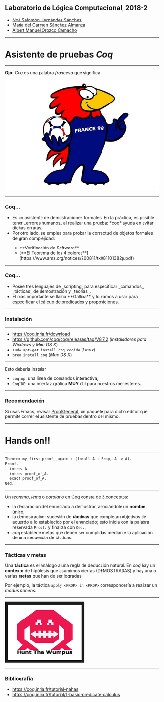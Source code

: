 ## Laboratorio de Lógica Computacional, 2018-2

- [Noé Salomón Hernández Sánchez](mailto:no.hernan@gmail.com)
- [María del Carmen Sánchez Almanza](mailto:carmensanchez@ciencias.unam.mx)
- [Albert Manuel Orozco Camacho](mailto:alorozco53@ciencias.unam.mx)


---

# Asistente de pruebas _Coq_

---

**Ojo**: _Coq_ es una palabra *francesa* que significa

![gallo](assets/img/gallo.jpg)

---

### Coq...

<ul>
	<li class="fragment">
		Es un asistente de demostraciones formales. En la práctica, es posible
		tener _errores humanos_ al realizar una prueba: *coq* ayuda en evitar
		dichas erratas.
	</li>
	<li class="fragment">
		Por otro lado, se emplea para probar la correctud de objetos formales de
		gran complejidad:
	</li>
	<ul>
  		<li class="fragment">**Verificación de Software**</li>
  		<li class="fragment">
		[**El Teorema de los 4 colores**](https://www.ams.org/notices/200811/tx081101382p.pdf)
		</li>
	</ul>
</ul>

---

### Coq...

<ul>
	<li class="fragment">
		Posee tres lenguajes de _scripting_ para especificar
		_comandos_, _tácticas_ de demostración y _teorías_.
	</li>
	<li class="fragment">
		El más importante se llama **Gallina** y lo vamos a usar
		para especificar el cálcuo de predicados y proposiciones.
	</li>
</ul>

---

### Instalación

---

 - https://coq.inria.fr/download
 - https://github.com/coq/coq/releases/tag/V8.7.2
   (_instaladores para Windows y Mac OS X_)
 - `sudo apt-get install coq coqide` (_Linux_)
 - `brew install coq` (_Mac OS X_)

---

Esto debería instalar

- `coqtop`: una línea de comandos interactiva,
- `CoqIDE`: una interfaz gráfica **MUY** útil para nuestros menesteres.

---

### Recomendación

Si usas Emacs, revisar [ProofGeneral](https://proofgeneral.github.io),
un paquete para dicho editor que permite correr el asistente de pruebas
dentro del mismo.

---

# Hands on!!

---

```coq
Theorem my_first_proof__again : (forall A : Prop, A -> A).
Proof.
  intros A.
  intros proof_of_A.
  exact proof_of_A.
Qed.
```

---

Un _teorema_, _lema_ o _corolario_ en Coq consta de 3 conceptos:

- la declaración del enunciado a demostrar, asociándole un **nombre** único,
- la demostración: sucesión de **tácticas** que completan objetivos de acuerdo
  a lo establecido por el enunciado; esto inicia con la palabra reservada
  `Proof.` y finaliza con `Qed.`,
- _coq_ establece metas que deben ser cumplidas mediante la aplicación
  de una secuencia de tácticas.

---

### Tácticas y metas

Una **táctica** es el análogo a una regla de deducción natural. En _coq_ hay
un **contexto** de hipótesis que asumimos ciertas (DEMOSTRADAS) y hay una o
varias **metas** que han de ser logradas.

Por ejemplo, la táctica `apply <PROP> in <PROP>` correspondería a realizar
un _modus ponens_.

---

<a href="http://www.youtube.com/watch?feature=player_embedded&v=tAy-uxBZBNQ
" target="_blank"><img src="assets/img/wumpus.jpg"
alt="wumpus" width="240" height="180" border="10" /></a>

---

### Bibliografía

- https://coq.inria.fr/tutorial-nahas
- https://coq.inria.fr/tutorial/1-basic-predicate-calculus

